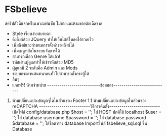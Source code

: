# FSbelieve
สคริปตัวนี้แจกฟรีเฉพาะแฟนซับ ไม่ขายและห้ามขายต่อเด็ดขาด
- Style เรียบง่ายสบายตา
- ดึงลิงก์ด้วย JQuery ทำให้เว็บไซต์โหลดได้รวดเร็ว
- เพิ่มลิงก์และกำหนดการตั้งค่าของลิงก์ได้
- เพิ่มเมนูหลักในระบบจัดการได้
- สามารถเลือก Genre ได้แล้ว!
- รหัสผ่านผู้ดูแลทำให้เข้ารหัสด้วย MD5
- ผู้ดูแลมี 2 ระดับคือ Admin และ Mods
- ระบบกระดานสนทนาคนทั่วไปสามารถตั้งกระทู้ได้
- อื่นๆ
- แจกฟรี! ห้ามจำหน่าย
--------------------------ข้อตกลง---------------------------
1. ห้ามเปลี่ยนแปลงข้อมูลๆใดในส่วนของ Footer
1.1 ห้ามเปลี่ยนแปลงข้อมูลในส่วนของ reCAPTCHA
-------------------------วิธีการติดตั้ง-------------------------
เปิดไฟล์ config/database.php
   $host = ''; ใส่ HOST ปกติใช้ localhost
   $user = ''; ใส่ database username
   $password = ''; ใส่ database password
   $database = ''; ใส่ชื่อตาราง database
   Importไฟล์ fsbelieve_sql.sql ขึ้น Database
